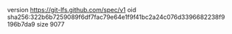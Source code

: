 version https://git-lfs.github.com/spec/v1
oid sha256:322b6b7259089f6df7fac79e64e1f9f41bc2a24c076d3396682238f9196b7da9
size 9077

